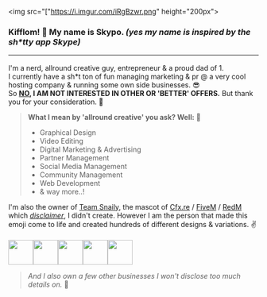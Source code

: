<img src="["https://i.imgur.com/iRgBzwr.png" height="200px"></img>
### Kifflom! 👋 My name is Skypo. <i>(yes my name is inspired by the sh*tty app Skype)</i><hr>
I'm a nerd, allround creative guy, entrepreneur & a proud dad of 1.<br>
I currently have a sh*t ton of fun managing marketing & pr @ a very cool hosting company & running some own side businesses. 😎
<br>So <b><u>NO</u>, I AM NOT INTERESTED IN OTHER OR 'BETTER' OFFERS.</b> But thank you for your consideration. 🙏
> <b>What I mean by 'allround creative' you ask? Well:</b> 🤔
> - Graphical Design
> - Video Editing
> - Digital Marketing & Advertising
> - Partner Management
> - Social Media Management
> - Community Management
> - Web Development
> - & way more..!

I'm also the owner of <a href="https://teamsnaily.com">Team Snaily</a>, the mascot of <a href="https://cfx.re">Cfx.re</a> / <a href="https://fivem.net">FiveM</a> / <a href="https://redm.gg">RedM</a> which <a href="https://emojitwo.github.io/"><i>disclaimer</i></a>, I didn't create. However I am the person that made this emoji come to life and created hundreds of different designs & variations. ✌️ <br><br>
<img src="https://creativecrows.net/wp-content/uploads/2022/03/besnailsome.png" height="50px"></img><img src="https://creativecrows.net/wp-content/uploads/2022/06/bangodsnail2.png" height="50px"></img><img src="https://creativecrows.net/wp-content/uploads/2022/06/SNAILSATANFIRE.png" height="50px"></img><img src="https://creativecrows.net/wp-content/uploads/2021/09/Panic-Snaily.gif" height="50px"></img><img src="https://creativecrows.net/wp-content/uploads/2022/06/among-us-snaily.png" height="50px"></img>

> <i>And I also own a few other businesses I won't disclose too much details on.</i> 🤫



<!--
**OfficialSkypo/OfficialSkypo** is a ✨ _special_ ✨ repository because its `README.md` (this file) appears on your GitHub profile.

Here are some ideas to get you started:

- 🔭 I’m currently working on ...
- 🌱 I’m currently learning ...
- 👯 I’m looking to collaborate on ...
- 🤔 I’m looking for help with ...
- 💬 Ask me about ...
- 📫 How to reach me: ...
- 😄 Pronouns: ...
- ⚡ Fun fact: ...
-->
